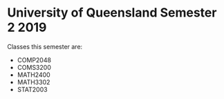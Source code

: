 # University of Queensland Semester 2 2019

Classes this semester are:
* COMP2048
* COMS3200
* MATH2400
* MATH3302
* STAT2003